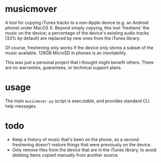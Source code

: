 musicmover
==========

A tool for copying iTunes tracks to a non-Apple device (e.g. an Android phone) under MacOS X. Beyond simply copying, this tool 'freshens' the music on the device; a percentage of the device's existing audio tracks (33% by default) are replaced by new ones from the iTunes library. 

Of course, freshening only works if the device only stores a subset of the music available. 128GB MicroSD in phones is an inevitability.

This was just a personal project that I thought might benefit others. There are no warranties, guarantees, or technical support plans. 


usage
=====

The main ``musicmover.py`` script is executable, and provides standard CLI help messages.


todo
===

* Keep a history of music that's been on the phone, so a second freshening doesn't restore things that were previously on the device.
* Only remove files from the device that are in the iTunes library, to avoid deleting items copied manually from another source. 

